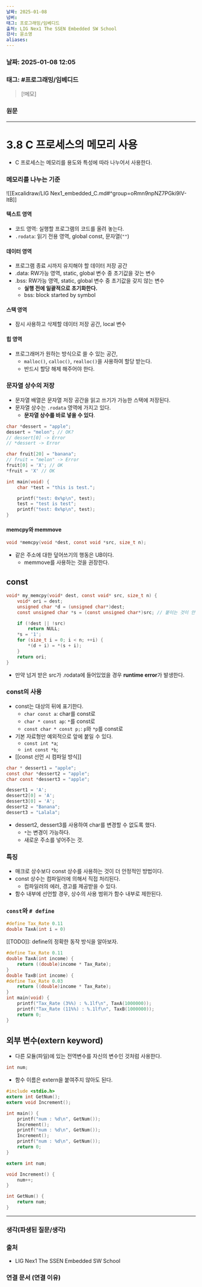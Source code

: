 ```yaml
---
날짜: 2025-01-08
넘버: 
태그: 프로그래밍/임베디드
출처: LIG Nex1 The SSEN Embedded SW School
강사: 윤소영
aliases:
---
```

### 날짜:  2025-01-08 12:05

### 태그: #프로그래밍/임베디드

>[!메모]
>

### 원문
---
# 3.8 C 프로세스의 메모리 사용
- C 프로세스는 메모리를 용도와 특성에 따라 나누어서 사용한다.
### 메모리를 나누는 기준
![[Excalidraw/LIG Nex1_embedded_C.md#^group=oRmn9npNZ7PGki9IV-ltB]]
#### 텍스트 영역
- 코드 영역: 실행할 프로그램의 코드를 올려 놓는다.
- `.rodata`: 읽기 전용 영역, global const, 문자열(`""`)
#### 데이터 영역
- 프로그램 종료 시까지 유지해야 할 데이터 저장 공간
- .data: RW가능 영역, static, global 변수 중 초기값을 갖는 변수
- .bss: RW가능 영역, static, global 변수 중 초기값을 갖지 않는 변수
	- **실행 전에 일괄적으로 초기화한다.**
	- bss: block started by symbol
#### 스택 영역
- 잠시 사용하고 삭제할 데이터 저장 공간, local 변수
#### 힙 영역
- 프로그래머가 원하는 방식으로 쓸 수 있는 공간,
	- `malloc()`, `calloc()`, `realloc()`을 사용하여 할당 받는다.
	- 반드시 할당 해제 해주어야 한다.
### 문자열 상수의 저장
- 문자열 배열은 문자열 저장 공간을 읽고 쓰기가 가능한 스택에 저장된다.
- 문자열 상수는 `.rodata` 영역에 가지고 있다.
	- **문자열 상수를 바로 넣을 수 있다**.
```c
char *dessert = "apple";
dessert = "melon"; // OK?
// dessert[0] -> Error
// *dessert -> Error

char fruit[20] = "banana";
// fruit = "melon" -> Error
fruit[0] = 'X'; // OK
*fruit = 'X' // OK
```

```c
int main(void) {
	char *test = "this is test.";

	printf("test: 0x%p\n", test);
	test = "test is test";
	printf("test: 0x%p\n", test);
}
```

#### memcpy와 memmove
```c
void *memcpy(void *dest, const void *src, size_t n);
```
- 같은 주소에 대한 덮어쓰기의 행동은 UB이다.
	- memmove를 사용하는 것을 권장한다.
## const
```c hl:4
void* my_memcpy(void* dest, const void* src, size_t n) {
	void* ori = dest;
	unsigned char *d = (unsigned char*)dest;
	const unsigned char *s = (const unsigned char*)src; // 붙이는 것이 안전하다.

	if (!dest || !src)
		return NULL;
	*s = '1';
	for (size_t i = 0; i < n; ++i) {
		*(d + i) = *(s + i);
	}
	return ori;
}
```
- 만약 넘겨 받은 src가 .rodata에 들어있었을 경우 **runtime error**가 발생한다.
### const의 사용
- const는 대상의 뒤에 표기한다.
	- `char const a`: char를 const로
	- `char * const ap`: `*`를 const로
	- `const char * const p;`: `p`와 `*p`를 const로
- 기본 자료형만 예외적으로 앞에 붙일 수 있다.
	- `const int *a`;
	- `int const *b`;
- [[const 선언 시 컴파일 방식]]
```c
char * dessert1 = "apple";
const char *dessert2 = "apple";
char const *dessert3 = "apple";

dessert1 = 'A';
dessert2[0] = 'A';
dessert3[0] = 'A';
dessert2 = "Banana";
dessert3 = "Lalala";
```
- dessert2, dessert3를 사용하여 char를 변경할 수 없도록 했다.
	- `*`는 변경이 가능하다.
	- 새로운 주소를 넣어주는 것.
### 특징
- 매크로 상수보다 const 상수를 사용하는 것이 더 안정적인 방법이다.
- const 상수는 컴파일러에 의해서 직접 처리된다.
	- 컴파일러의 에러, 경고를 제공받을 수 있다.
- 함수 내부에 선언할 경우, 상수의 사용 범위가 함수 내부로 제한된다.
### `const`와 `# define`

```c
#define Tax_Rate 0.11
double TaxA(int i = 0)
```
[[TODO]]: define의 정확한 동작 방식을 알아보자.
```c
#define Tax_Rate 0.11
double TaxA(int income) {
	return ((double)income * Tax_Rate);
}
double TaxB(int income) {
#define Tax_Rate 0.03
	return ((double)income * Tax_Rate);
}
int main(void) {
	printf("Tax_Rate (3%%) : %.1lf\n", TaxA(1000000));
	printf("Tax_Rate (11%%) : %.1lf\n", TaxB(1000000));
	return 0;
}
```

## 외부 변수(extern keyword)
- 다른 모듈(파일)에 있는 전역변수를 자신의 변수인 것처럼 사용한다.
```c title:num.c
int num;
```

- 함수 이름은 extern을 붙여주지 않아도 된다.
```c title:main.c hl:2-3
#include <stdio.h>
extern int GetNum();
extern void Increment();

int main() {
	printf("num : %d\n", GetNum());
	Increment();
	printf("num : %d\n", GetNum());
	Increment();
	printf("num : %d\n", GetNum());
	return 0;
}
```

```c title:func.c
extern int num;

void Increment() {
	num++;
}

int GetNum() {
	return num;
}
```



---
### 생각(파생된 질문/생각)

### 출처
- LIG Nex1 The SSEN Embedded SW School

### 연결 문서 (연결 이유)
